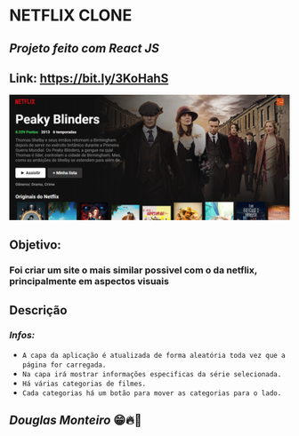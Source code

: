 
# NETFLIX CLONE

## <i>Projeto feito com React JS </i>

## Link: https://bit.ly/3KoHahS

<p align="center">
      <img src="src/assets/preview/home_preview.png">
 </p>


## Objetivo:

### Foi criar um site o mais similar possivel com o da netflix, principalmente em aspectos visuais

## Descrição

### 

### <i> Infos: </i>

-   `A capa da aplicação é atualizada de forma aleatória toda vez que a página for carregada.`
-   `Na capa irá mostrar informações especificas da série selecionada.`
-   `Há várias categorias de filmes.`
-   `Cada categorias há um botão para mover as categorias para o lado.`

## <i>Douglas Monteiro</i> 😁🔥🚀
